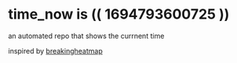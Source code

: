 # time_now is (( 1694793600725 ))

an automated repo that shows the currnent time

inspired by [breakingheatmap](https://github.com/breakingheatmap/breakingheatmap)